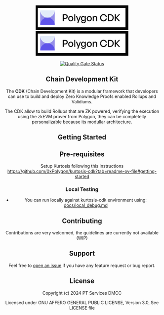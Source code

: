 
<div id="top"></div>
<!-- PROJECT LOGO -->
<br />
<div align="center">

  <img src="./.github/assets/cdk-logo-name.png#gh-light-mode-only" alt="Logo" width="300">
  <img src="./.github/assets/cdk-logo-name.png#gh-dark-mode-only" alt="Logo" width="300">

<br />

<!-- PROJECT SHIELDS -->
[![Quality Gate Status](https://sonarcloud.io/api/project_badges/measure?project=0xPolygon_cdk&metric=alert_status&token=aa6d76993fc213c4153bf65e0d62e4d08207ea7e)](https://sonarcloud.io/summary/new_code?id=0xPolygon_cdk)

## Chain Development Kit

The **CDK** (Chain Development Kit) is a modular framework that developers can use to build and deploy Zero Knowledge Proofs enabled Rollups and Validiums.

The CDK allow to build Rollups that are ZK powered, verifying the execution using the zkEVM prover from Polygon, they can be completelly personalizable because its modullar architecture.

## Getting Started

## Pre-requisites

Setup Kurtosis following this instructions https://github.com/0xPolygon/kurtosis-cdk?tab=readme-ov-file#getting-started

### Local Testing

- You can run locally against kurtosis-cdk environment using: [docs/local_debug.md](docs/local_debug.md)

## Contributing

Contributions are very welcomed, the guidelines are currently not available (WIP)

## Support

Feel free to [open an issue](https://github.com/0xPolygon/cdk/issues/new) if you have any feature request or bug report.<br />


## License
Copyright (c) 2024 PT Services DMCC

Licensed under GNU AFFERO GENERAL PUBLIC LICENSE, Version 3.0, See LICENSE file
